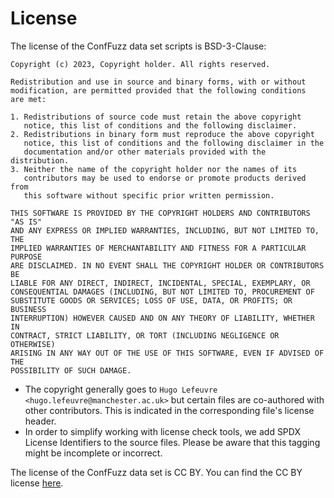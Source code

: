 # License

The license of the ConfFuzz data set scripts is BSD-3-Clause:

```
Copyright (c) 2023, Copyright holder. All rights reserved.

Redistribution and use in source and binary forms, with or without
modification, are permitted provided that the following conditions
are met:

1. Redistributions of source code must retain the above copyright
   notice, this list of conditions and the following disclaimer.
2. Redistributions in binary form must reproduce the above copyright
   notice, this list of conditions and the following disclaimer in the
   documentation and/or other materials provided with the distribution.
3. Neither the name of the copyright holder nor the names of its
   contributors may be used to endorse or promote products derived from
   this software without specific prior written permission.

THIS SOFTWARE IS PROVIDED BY THE COPYRIGHT HOLDERS AND CONTRIBUTORS "AS IS"
AND ANY EXPRESS OR IMPLIED WARRANTIES, INCLUDING, BUT NOT LIMITED TO, THE
IMPLIED WARRANTIES OF MERCHANTABILITY AND FITNESS FOR A PARTICULAR PURPOSE
ARE DISCLAIMED. IN NO EVENT SHALL THE COPYRIGHT HOLDER OR CONTRIBUTORS BE
LIABLE FOR ANY DIRECT, INDIRECT, INCIDENTAL, SPECIAL, EXEMPLARY, OR
CONSEQUENTIAL DAMAGES (INCLUDING, BUT NOT LIMITED TO, PROCUREMENT OF
SUBSTITUTE GOODS OR SERVICES; LOSS OF USE, DATA, OR PROFITS; OR BUSINESS
INTERRUPTION) HOWEVER CAUSED AND ON ANY THEORY OF LIABILITY, WHETHER IN
CONTRACT, STRICT LIABILITY, OR TORT (INCLUDING NEGLIGENCE OR OTHERWISE)
ARISING IN ANY WAY OUT OF THE USE OF THIS SOFTWARE, EVEN IF ADVISED OF THE
POSSIBILITY OF SUCH DAMAGE.
```

- The copyright generally goes to `Hugo Lefeuvre <hugo.lefeuvre@manchester.ac.uk>`
  but certain files are co-authored with other contributors. This is indicated
  in the corresponding file's license header.
- In order to simplify working with license check tools, we add SPDX License
  Identifiers to the source files. Please be aware that this tagging might be
  incomplete or incorrect.

The license of the ConfFuzz data set is CC BY. You can find the CC BY license
[here](https://creativecommons.org/licenses/by/4.0/).
